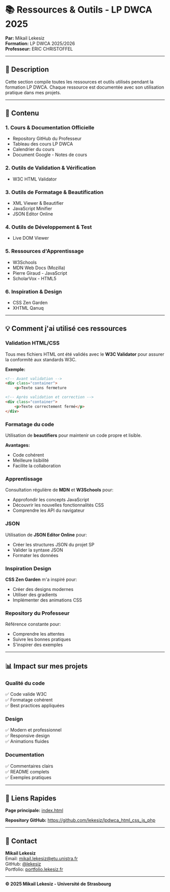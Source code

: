 # 📚 Ressources & Outils - LP DWCA 2025

**Par:** Mikail Lekesiz  
**Formation:** LP DWCA 2025/2026  
**Professeur:** ERIC CHRISTOFFEL

---

## 📖 Description

Cette section compile toutes les ressources et outils utilisés pendant la formation LP DWCA. Chaque ressource est documentée avec son utilisation pratique dans mes projets.

---

## 🎯 Contenu

### 1. Cours & Documentation Officielle
- Repository GitHub du Professeur
- Tableau des cours LP DWCA
- Calendrier du cours
- Document Google - Notes de cours

### 2. Outils de Validation & Vérification
- W3C HTML Validator

### 3. Outils de Formatage & Beautification
- XML Viewer & Beautifier
- JavaScript Minifier
- JSON Editor Online

### 4. Outils de Développement & Test
- Live DOM Viewer

### 5. Ressources d'Apprentissage
- W3Schools
- MDN Web Docs (Mozilla)
- Pierre Giraud - JavaScript
- ScholarVox - HTML5

### 6. Inspiration & Design
- CSS Zen Garden
- XHTML Qanuq

---

## 💡 Comment j'ai utilisé ces ressources

### Validation HTML/CSS
Tous mes fichiers HTML ont été validés avec le **W3C Validator** pour assurer la conformité aux standards W3C.

**Exemple:**
```html
<!-- Avant validation -->
<div class="container">
    <p>Texte sans fermeture

<!-- Après validation et correction -->
<div class="container">
    <p>Texte correctement fermé</p>
</div>
```

### Formatage du code
Utilisation de **beautifiers** pour maintenir un code propre et lisible.

**Avantages:**
- Code cohérent
- Meilleure lisibilité
- Facilite la collaboration

### Apprentissage
Consultation régulière de **MDN** et **W3Schools** pour:
- Approfondir les concepts JavaScript
- Découvrir les nouvelles fonctionnalités CSS
- Comprendre les API du navigateur

### JSON
Utilisation de **JSON Editor Online** pour:
- Créer les structures JSON du projet SP
- Valider la syntaxe JSON
- Formater les données

### Inspiration Design
**CSS Zen Garden** m'a inspiré pour:
- Créer des designs modernes
- Utiliser des gradients
- Implémenter des animations CSS

### Repository du Professeur
Référence constante pour:
- Comprendre les attentes
- Suivre les bonnes pratiques
- S'inspirer des exemples

---

## 📊 Impact sur mes projets

### Qualité du code
✅ Code valide W3C  
✅ Formatage cohérent  
✅ Best practices appliquées  

### Design
✅ Modern et professionnel  
✅ Responsive design  
✅ Animations fluides  

### Documentation
✅ Commentaires clairs  
✅ README complets  
✅ Exemples pratiques  

---

## 🔗 Liens Rapides

**Page principale:** [index.html](./index.html)

**Repository GitHub:** https://github.com/lekesiz/lpdwca_html_css_js_php

---

## 📧 Contact

**Mikail Lekesiz**  
Email: mikail.lekesiz@etu.unistra.fr  
GitHub: [@lekesiz](https://github.com/lekesiz)  
Portfolio: [portfolio.lekesiz.fr](https://portfolio.lekesiz.fr)

---

**© 2025 Mikail Lekesiz - Université de Strasbourg**

